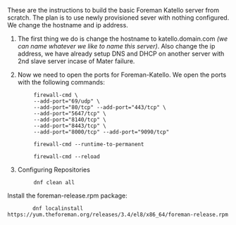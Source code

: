 These are the instructions to build the basic Foreman Katello server from scratch. The plan is to use newly provisioned sever with nothing configured. We change the hostname and ip address.

1. The first thing we do is change the hostname to katello.domain.com <i>(we can name whatever we like to name this server)</i>. Also change the ip address, we have already setup DNS and DHCP on another server with 2nd slave server incase of Mater failure.
2. Now we need to open the ports for Foreman-Katello. We open the ports with the following commands:
      
            firewall-cmd \
            --add-port="69/udp" \
            --add-port="80/tcp" --add-port="443/tcp" \
            --add-port="5647/tcp" \
            --add-port="8140/tcp" \
            --add-port="8443/tcp" \
            --add-port="8000/tcp" --add-port="9090/tcp"
            
            firewall-cmd --runtime-to-permanent
            
            firewall-cmd --reload
     
3. Configuring Repositories

            dnf clean all
          
 Install the foreman-release.rpm package:
 
            dnf localinstall https://yum.theforeman.org/releases/3.4/el8/x86_64/foreman-release.rpm
            
      
